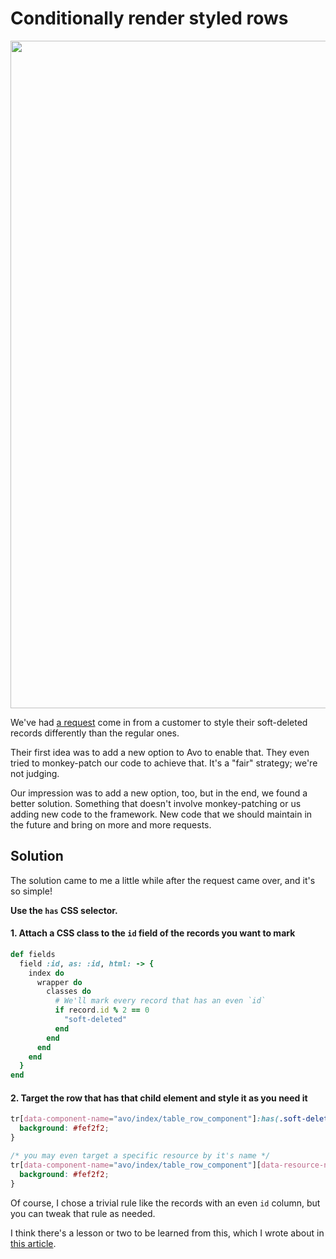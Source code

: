 # Conditionally render styled rows

<Image src="/assets/conditionally-render-styled-rows.png" width="2588" height="1068" alt="" />

We've had [a request](https://discord.com/channels/740892036978442260/1197693313520771113) come in from a customer to style their soft-deleted records differently than the regular ones.

Their first idea was to add a new option to Avo to enable that. They even tried to monkey-patch our code to achieve that.
It's a "fair" strategy; we're not judging.

Our impression was to add a new option, too, but in the end, we found a better solution. Something that doesn't involve monkey-patching or us adding new code to the framework.
New code that we should maintain in the future and bring on more and more requests.

## Solution

The solution came to me a little while after the request came over, and it's so simple!

**Use the `has` CSS selector.**

#### 1. Attach a CSS class to the `id` field of the records you want to mark

```ruby
def fields
  field :id, as: :id, html: -> {
    index do
      wrapper do
        classes do
          # We'll mark every record that has an even `id`
          if record.id % 2 == 0
            "soft-deleted"
          end
        end
      end
    end
  }
end
```

#### 2. Target the row that has that child element and style it as you need it

```css
tr[data-component-name="avo/index/table_row_component"]:has(.soft-deleted){
  background: #fef2f2;
}

/* you may even target a specific resource by it's name */
tr[data-component-name="avo/index/table_row_component"][data-resource-name="course_links"]:has(.soft-deleted){
  background: #fef2f2;
}
```

Of course, I chose a trivial rule like the records with an even `id` column, but you can tweak that rule as needed.

I think there's a lesson or two to be learned from this, which I wrote about in [this article](https://avohq.io/blog/state-the-problem-not-the-solution).
